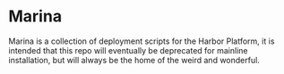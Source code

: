 # Marina

Marina is a collection of deployment scripts for the Harbor Platform, it is intended that this repo will eventually be deprecated for mainline installation, but will always be the home of the weird and wonderful.
